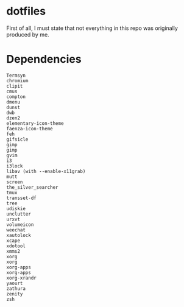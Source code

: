 dotfiles
========

First of all, I must state that not everything in this repo was originally produced by me.


Dependencies
============

```
Termsyn
chromium
clipit
cmus
compton
dmenu
dunst
dwb
dzen2
elementary-icon-theme
faenza-icon-theme
feh
gifsicle
gimp
gimp
gvim
i3
i3lock
libav (with --enable-x11grab)
mutt
screen
the_silver_searcher
tmux
transset-df
tree
udiskie
unclutter
urxvt
volumeicon
weechat
xautolock
xcape
xdotool
xmms2
xorg
xorg
xorg-apps
xorg-apps
xorg-xrandr
yaourt
zathura
zenity
zsh
```
